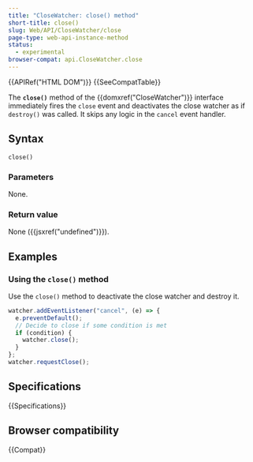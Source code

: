 ```yaml
---
title: "CloseWatcher: close() method"
short-title: close()
slug: Web/API/CloseWatcher/close
page-type: web-api-instance-method
status:
  - experimental
browser-compat: api.CloseWatcher.close
---
```


{{APIRef("HTML DOM")}} {{SeeCompatTable}}

The **`close()`** method of the {{domxref("CloseWatcher")}} interface immediately fires the `close` event and deactivates the close watcher as if `destroy()` was called. It skips any logic in the `cancel` event handler.

## Syntax

```js-nolint
close()
```

### Parameters

None.

### Return value

None ({{jsxref("undefined")}}).

## Examples

### Using the `close()` method

Use the `close()` method to deactivate the close watcher and destroy it.

```js
watcher.addEventListener("cancel", (e) => {
  e.preventDefault();
  // Decide to close if some condition is met
  if (condition) {
    watcher.close();
  }
};
watcher.requestClose();
```

## Specifications

{{Specifications}}

## Browser compatibility

{{Compat}}
